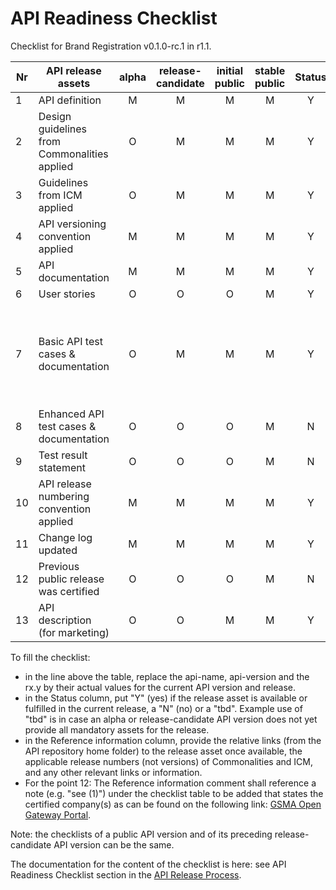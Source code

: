 # API Readiness Checklist

Checklist for Brand Registration v0.1.0-rc.1 in r1.1.

| Nr | API release assets  | alpha | release-candidate |  initial<br>public | stable<br> public | Status  | Reference information |
|----|----------------------------------------------|:-----:|:-----------------:|:-------:|:------:|:----:|:--------------------------------------------------------------------------------------------------------------------------------------------------------------------------------------------------------------------------------------------------------------------------------------------------------------------------------------------------------------------------------------------:|
|  1 | API definition                               |   M   |         M         |    M    |    M   |  Y   | [brand-registration.yaml](/code/API_definitions/brand-registration.yaml)                                                                                                                                                                                                                                                                                                                       |
|  2 | Design guidelines from Commonalities applied |   O   |         M         |    M    |    M   |  Y   | [r3.2](https://github.com/camaraproject/Commonalities/releases/tag/r3.2)                                                                                                                                                                                                                                                                                                                     |
|  3 | Guidelines from ICM applied                  |   O   |         M         |    M    |    M   |  Y   | [r3.2](https://github.com/camaraproject/IdentityAndConsentManagement/releases/tag/r3.2)                                                                                                                                                                                                                                                                                                      |
|  4 | API versioning convention applied            |   M   |         M         |    M    |    M   |  Y   |                                                                                                                                                                                                                                                                                                                                                                                              |
|  5 | API documentation                            |   M   |         M         |    M    |    M   |  Y   | inline in YAML                                                                                                                                                                                                                                                                                                                                                                               |
|  6 | User stories                                 |   O   |         O         |    O    |    M   |  Y   | [VerifiedCaller_User_Story.md](/documentation/API_documentation/VerifiedCaller_User_Story.md)                                                                                                                                                                                                                                                                                                |
|  7 | Basic API test cases & documentation         |   O   |         M         |    M    |    M   |  Y   | [brand-registration-create.feature](/code/Test_definitions/brand-registration-create.feature)<br>[brand-registration-read.feature](/code/Test_definitions/brand-registration-read.feature)<br>[brand-registration-delete.feature](/code/Test_definitions/brand-registration-delete.feature)<br>[brand-registration-update.feature](/code/Test_definitions/brand-registration-update.feature) |
|  8 | Enhanced API test cases & documentation      |   O   |         O         |    O    |    M   |  N   |                                                                                                                                                                                                                                                                                                                                                                                              |
|  9 | Test result statement                        |   O   |         O         |    O    |    M   |  N   |                                                                                                                                                                                                                                                                                                                                                                                              |
| 10 | API release numbering convention applied     |   M   |         M         |    M    |    M   |  Y   | r1.1                                                                                                                                                                                                                                                                                                                                                                                         |
| 11 | Change log updated                           |   M   |         M         |    M    |    M   |  Y   | [CHANGELOG.md](/CHANGELOG.md)                                                                                                                                                                                                                                                                                                                                                                |
| 12 | Previous public release was certified        |   O   |         O         |    O    |    M   |  N   |                                                                                                                                                                                                                                                                                                                                                                                              |
| 13 | API description (for marketing)              |   O   |         O         |    M    |    M   |  Y   | [wiki link](https://lf-camaraproject.atlassian.net/wiki/x/WwPWB)                                                                                                                                                                                                                                                                            |

To fill the checklist:
- in the line above the table, replace the api-name, api-version and the rx.y by their actual values for the current API version and release.
- in the Status column, put "Y" (yes) if the release asset is available or fulfilled in the current release, a "N" (no) or a "tbd". Example use of "tbd" is in case an alpha or release-candidate API version does not yet provide all mandatory assets for the release.
- in the Reference information column, provide the relative links (from the API repository home folder) to the release asset once available, the applicable release numbers (not versions) of Commonalities and ICM, and any other relevant links or information.
- For the point 12: The Reference information comment shall reference a note (e.g. "see (1)") under the checklist table to be added that states the certified company(s) as can be found on the following link: [GSMA Open Gateway Portal](https://open-gateway.gsma.com/).

Note: the checklists of a public API version and of its preceding release-candidate API version can be the same.

The documentation for the content of the checklist is here: see API Readiness Checklist section in the [API Release Process](https://lf-camaraproject.atlassian.net/wiki/x/jine).
